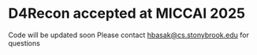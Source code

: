 # D4Recon accepted at MICCAI 2025
Code will be updated soon
Please contact hbasak@cs.stonybrook.edu for questions
